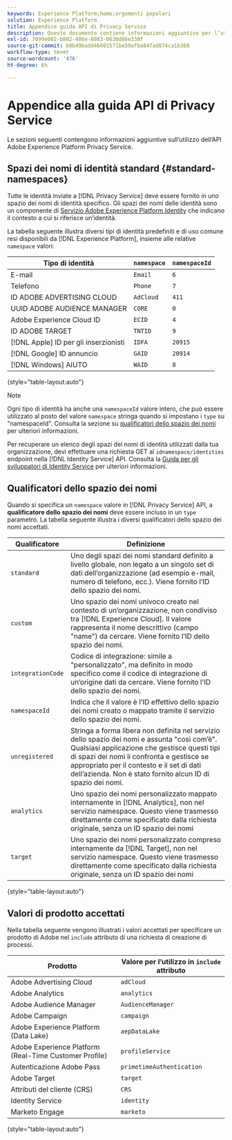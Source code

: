 ```yaml
---
keywords: Experience Platform;home;argomenti popolari
solution: Experience Platform
title: Appendice guida API di Privacy Service
description: Questo documento contiene informazioni aggiuntive per l’utilizzo dell’API Privacy Service.
exl-id: 7099e002-b802-486e-8863-0630d66e330f
source-git-commit: b0b49badd46601571be59afba84fad874ca1b368
workflow-type: tm+mt
source-wordcount: '476'
ht-degree: 6%

---
```


# Appendice alla guida API di Privacy Service

Le sezioni seguenti contengono informazioni aggiuntive sull’utilizzo dell’API Adobe Experience Platform Privacy Service.

## Spazi dei nomi di identità standard {#standard-namespaces}

Tutte le identità inviate a [!DNL Privacy Service] deve essere fornito in uno spazio dei nomi di identità specifico. Gli spazi dei nomi delle identità sono un componente di [Servizio Adobe Experience Platform Identity](../../identity-service/home.md) che indicano il contesto a cui si riferisce un’identità.

La tabella seguente illustra diversi tipi di identità predefiniti e di uso comune resi disponibili da [!DNL Experience Platform], insieme alle relative `namespace` valori:

| Tipo di identità | `namespace` | `namespaceId` |
| --- | --- | --- |
| E-mail | `Email` | `6` |
| Telefono | `Phone` | `7` |
| ID ADOBE ADVERTISING CLOUD | `AdCloud` | `411` |
| UUID ADOBE AUDIENCE MANAGER | `CORE` | `0` |
| Adobe Experience Cloud ID | `ECID` | `4` |
| ID ADOBE TARGET | `TNTID` | `9` |
| [!DNL Apple] ID per gli inserzionisti | `IDFA` | `20915` |
| [!DNL Google] ID annuncio | `GAID` | `20914` |
| [!DNL Windows] AIUTO | `WAID` | `8` |

{style="table-layout:auto"}

>[!NOTE]
>
>Ogni tipo di identità ha anche una `namespaceId` valore intero, che può essere utilizzato al posto del valore `namespace` stringa quando si impostano i `type` su &quot;namespaceId&quot;. Consulta la sezione su [qualificatori dello spazio dei nomi](#namespace-qualifiers) per ulteriori informazioni.

Per recuperare un elenco degli spazi dei nomi di identità utilizzati dalla tua organizzazione, devi effettuare una richiesta GET al `idnamespace/identities` endpoint nella [!DNL Identity Service] API. Consulta la [Guida per gli sviluppatori di Identity Service](../../identity-service/api/getting-started.md) per ulteriori informazioni.

## Qualificatori dello spazio dei nomi

Quando si specifica un `namespace` valore in [!DNL Privacy Service] API, a **qualificatore dello spazio dei nomi** deve essere incluso in un `type` parametro. La tabella seguente illustra i diversi qualificatori dello spazio dei nomi accettati.

| Qualificatore | Definizione |
| --------- | ---------- |
| `standard` | Uno degli spazi dei nomi standard definito a livello globale, non legato a un singolo set di dati dell’organizzazione (ad esempio e-mail, numero di telefono, ecc.). Viene fornito l’ID dello spazio dei nomi. |
| `custom` | Uno spazio dei nomi univoco creato nel contesto di un’organizzazione, non condiviso tra [!DNL Experience Cloud]. Il valore rappresenta il nome descrittivo (campo &quot;name&quot;) da cercare. Viene fornito l’ID dello spazio dei nomi. |
| `integrationCode` | Codice di integrazione: simile a &quot;personalizzato&quot;, ma definito in modo specifico come il codice di integrazione di un’origine dati da cercare. Viene fornito l’ID dello spazio dei nomi. |
| `namespaceId` | Indica che il valore è l’ID effettivo dello spazio dei nomi creato o mappato tramite il servizio dello spazio dei nomi. |
| `unregistered` | Stringa a forma libera non definita nel servizio dello spazio dei nomi e assunta &quot;così com’è&quot;. Qualsiasi applicazione che gestisce questi tipi di spazi dei nomi li confronta e gestisce se appropriato per il contesto e il set di dati dell’azienda. Non è stato fornito alcun ID di spazio dei nomi. |
| `analytics` | Uno spazio dei nomi personalizzato mappato internamente in [!DNL Analytics], non nel servizio namespace. Questo viene trasmesso direttamente come specificato dalla richiesta originale, senza un ID spazio dei nomi |
| `target` | Uno spazio dei nomi personalizzato compreso internamente da [!DNL Target], non nel servizio namespace. Questo viene trasmesso direttamente come specificato dalla richiesta originale, senza un ID spazio dei nomi |

{style="table-layout:auto"}

## Valori di prodotto accettati

Nella tabella seguente vengono illustrati i valori accettati per specificare un prodotto di Adobe nel `include` attributo di una richiesta di creazione di processi.

| Prodotto | Valore per l’utilizzo in `include` attributo |
| --- | --- |
| Adobe Advertising Cloud | `adCloud` |
| Adobe Analytics | `analytics` |
| Adobe Audience Manager | `AudienceManager` |
| Adobe Campaign | `campaign` |
| Adobe Experience Platform (Data Lake) | `aepDataLake` |
| Adobe Experience Platform (Real-Time Customer Profile) | `profileService` |
| Autenticazione Adobe Pass | `primetimeAuthentication` |
| Adobe Target | `target` |
| Attributi del cliente (CRS) | `CRS` |
| Identity Service | `identity` |
| Marketo Engage | `marketo` |

{style="table-layout:auto"}
